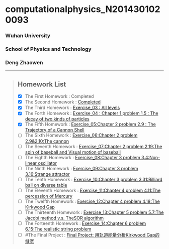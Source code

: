 # computationalphysics_N2014301020093  
### Wuhan University  
### School of Physics and Technology  
### Deng Zhaowen  
  ***  
> ## Homework List  
> - [x] The First Homework
: Completed
> - [x] The Second Homework
: [Completed](https://github.com/Jovialdeng/computationalphysics_N2014301020093/blob/master/ex2.py)
> - [x] The Third Homework
: [Exercise_03 : All levels](https://github.com/Jovialdeng/computationalphysics_N2014301020093/blob/master/Exercise_03.md)
> - [x] The Forth Homework
: [Exercise_04 : Chapter 1 problem 1.5 : The decay of two kinds of particles](https://www.zybuluo.com/jovialdeng/note/526024)
> - [x] The Fifth Homework
: [Exercise_05:Chapter 2 problem 2.9 : The Trajectory of a Cannon Shell](https://www.zybuluo.com/jovialdeng/note/534180)
> - [ ] The Sixth Homework
: [Exercise_06:Chapter 2 problem 2.9&2.10:The cannon]( )
> - [ ] The Seventh Homework
: [Exercise_07:Chapter 2 problem 2.19:The spin of baseball and Visual motion of baseball]( )
> - [ ] The Eighth Homework
: [Exercise_08:Chapter 3 problem 3.4:Non-linear oscillator]( )
> - [ ] The Ninth Homework
: [Exercise_09:Chapter 3 problem 3.16:Strange attractor]( )
> - [ ] The Tenth Homework
: [Exercise_10:Chapter 3 problem 3.31:Billiard ball on diverse table]( )
> - [ ] The Eleventh Homework
: [Exercise_11:Chapter 4 problem 4.11:The percession of Mercury]( )
> - [ ] The Twelfth Homework
: [Exercise_12:Chapter 4 problem 4.18:The Kirkwood Gap]( )
> - [ ] The Thirteenth Homework
: [Exercise_13:Chapter 5 problem 5.7:The Jacobi method v.s. TheSOR algorithm]( )
> - [ ] The Forteenth Homework
: [Exercise_14:Chapter 6 problem 6.15:The realistic string problem]( )
> - [ ] #The Final Project
: [Final Project: 用轨道能量分析Kirkwood Gap的缝宽]( )
 



